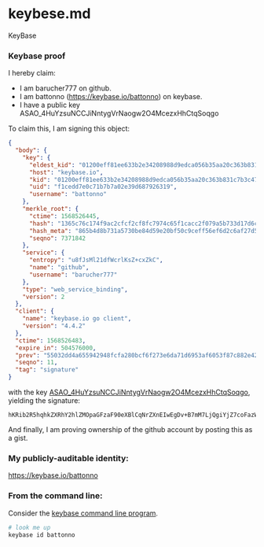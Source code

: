 # keybese.md
KeyBase
### Keybase proof

I hereby claim:

  * I am barucher777 on github.
  * I am battonno (https://keybase.io/battonno) on keybase.
  * I have a public key ASAO_4HuYzsuNCCJiNntygVrNaogw2O4McezxHhCtqSoqgo

To claim this, I am signing this object:

```json
{
  "body": {
    "key": {
      "eldest_kid": "01200eff81ee633b2e34208988d9edca056b35aa20c363b831c7b3c47842b6a4a8aa0a",
      "host": "keybase.io",
      "kid": "01200eff81ee633b2e34208988d9edca056b35aa20c363b831c7b3c47842b6a4a8aa0a",
      "uid": "f1cedd7e0c71b7b7a02e39d687926319",
      "username": "battonno"
    },
    "merkle_root": {
      "ctime": 1568526445,
      "hash": "1365c76c174f9ac2cfcf2cf8fc7974c65f1cacc2f079a5b733d17d6cb588cc1af523cb6a2aeaf6b0c9750580e25818c2c178a24bd5e43e23c4c6ccb434e4c27e",
      "hash_meta": "865b4d8b731a5730be84d59e20bf50c9ceff56ef6d2c6af27d52f7ce04efaf04",
      "seqno": 7371842
    },
    "service": {
      "entropy": "u8fJsMl21dfWcrlKsZ+cxZkC",
      "name": "github",
      "username": "barucher777"
    },
    "type": "web_service_binding",
    "version": 2
  },
  "client": {
    "name": "keybase.io go client",
    "version": "4.4.2"
  },
  "ctime": 1568526483,
  "expire_in": 504576000,
  "prev": "55032dd4a655942948fcfa280bcf6f273e6da71d6953af6053f87c882e422209",
  "seqno": 11,
  "tag": "signature"
}
```

with the key [ASAO_4HuYzsuNCCJiNntygVrNaogw2O4McezxHhCtqSoqgo](https://keybase.io/battonno), yielding the signature:

```
hKRib2R5hqhkZXRhY2hlZMOpaGFzaF90eXBlCqNrZXnEIwEgDv+B7mM7LjQgiYjZ7coFazWqIMNjuDHHs8R4QrakqKoKp3BheWxvYWTESpcCC8QgVQMt1KZVlClI/PooC89vJz5tpx1pU69gU/h8iC5CIgnEIG98so0jsPZ/qcPgDpySz4N5VDIL26L99QN9WFPtVrmuAgHCo3NpZ8RAmIaX+eDFbB7k3+pfS8TCW7dxp9djSpi94SbKBPb7dOsXOvpttmRnVnlu34YFSDi1O5yEjWCWlu/rePaB5y39A6hzaWdfdHlwZSCkaGFzaIKkdHlwZQildmFsdWXEIItgUcJebkDEWTG3B207lUduOFVo+10MPlOlntXTnj4vo3RhZ80CAqd2ZXJzaW9uAQ==

```

And finally, I am proving ownership of the github account by posting this as a gist.

### My publicly-auditable identity:

https://keybase.io/battonno

### From the command line:

Consider the [keybase command line program](https://keybase.io/download).

```bash
# look me up
keybase id battonno
```
